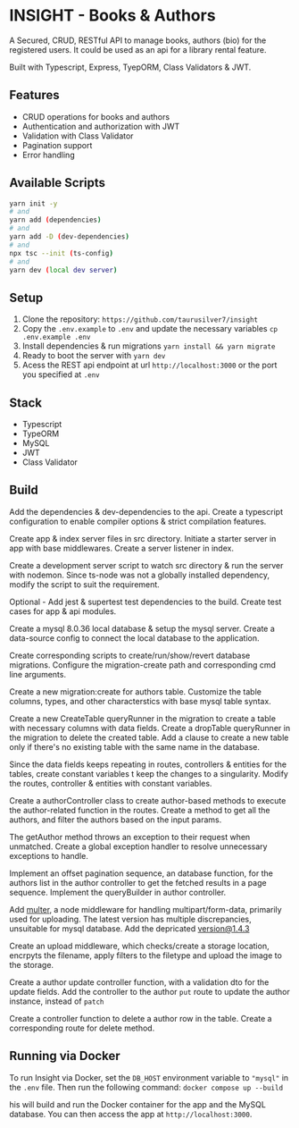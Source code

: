 # INSIGHT - Books & Authors

A Secured, CRUD, RESTful API to manage books, authors (bio) for the registered users. It could be used as an api for a library rental feature.

Built with Typescript, Express, TyepORM, Class Validators & JWT.

## Features

- CRUD operations for books and authors
- Authentication and authorization with JWT
- Validation with Class Validator
- Pagination support
- Error handling

## Available Scripts

```bash
yarn init -y
# and
yarn add (dependencies)
# and
yarn add -D (dev-dependencies)
# and
npx tsc --init (ts-config)
# and
yarn dev (local dev server)
```

## Setup

1. Clone the repository: `https://github.com/taurusilver7/insight`
2. Copy the `.env.example` to `.env` and update the necessary variables `cp .env.example .env`
3. Install dependencies & run migrations `yarn install && yarn migrate`
4. Ready to boot the server with `yarn dev`
5. Acess the REST api endpoint at url `http://localhost:3000` or the port you specified at `.env`

## Stack

- Typescript
- TypeORM
- MySQL
- JWT
- Class Validator

## Build

Add the dependencies & dev-dependencies to the api. Create a typescript configuration to enable compiler options & strict compilation features.

Create app & index server files in src directory. Initiate a starter server in app with base middlewares. Create a server listener in index.

Create a development server script to watch src directory & run the server with nodemon. Since ts-node was not a globally installed dependency, modify the script to suit the requirement.

Optional - Add jest & supertest test dependencies to the build. Create test cases for app & api modules.

Create a mysql 8.0.36 local database & setup the mysql server. Create a data-source config to connect the local database to the application.

Create corresponding scripts to create/run/show/revert database migrations. Configure the migration-create path and corresponding cmd line arguments.

Create a new migration:create for authors table. Customize the table columns, types, and other characterstics with base mysql table syntax.

Create a new CreateTable queryRunner in the migration to create a table with necessary columns with data fields. Create a dropTable queryRunner in the migration to delete the created table. Add a clause to create a new table only if there's no existing table with the same name in the database.

Since the data fields keeps repeating in routes, controllers & entities for the tables, create constant variables t keep the changes to a singularity. Modify the routes, controller & entities with constant variables.

Create a authorController class to create author-based methods to execute the author-related function in the routes. Create a method to get all the authors, and filter the authors based on the input params.

The getAuthor method throws an exception to their request when unmatched. Create a global exception handler to resolve unnecessary exceptions to handle.

Implement an offset pagination sequence, an database function, for the authors list in the author controller to get the fetched results in a page sequence. Implement the queryBuilder in author controller.

Add [multer](https://www.npmjs.com/package/multer), a node middleware for handling multipart/form-data, primarily used for uploading. The latest version has multiple discrepancies, unsuitable for mysql database. Add the depricated version@1.4.3

Create an upload middleware, which checks/create a storage location, encrpyts the filename, apply filters to the filetype and upload the image to the storage.

Create a author update controller function, with a validation dto for the update fields. Add the controller to the author `put` route to update the author instance, instead of `patch`

Create a controller function to delete a author row in the table. Create a corresponding route for delete method.

## Running via Docker

To run Insight via Docker, set the `DB_HOST` environment variable to `"mysql"` in the `.env` file. Then run the following command: `docker compose up --build`

his will build and run the Docker container for the app and the MySQL database. You can then access the app at `http://localhost:3000`.


